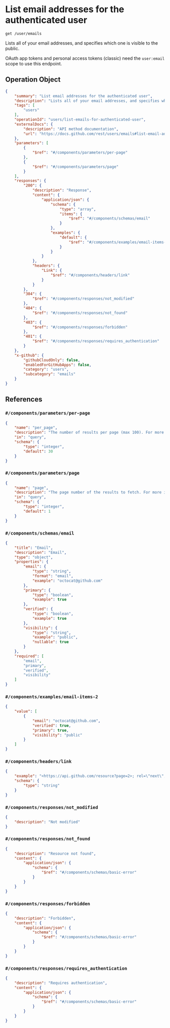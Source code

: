 # List email addresses for the authenticated user

`get /user/emails`

Lists all of your email addresses, and specifies which one is visible
to the public.

OAuth app tokens and personal access tokens (classic) need the `user:email` scope to use this endpoint.

## Operation Object

```json
{
    "summary": "List email addresses for the authenticated user",
    "description": "Lists all of your email addresses, and specifies which one is visible\nto the public.\n\nOAuth app tokens and personal access tokens (classic) need the `user:email` scope to use this endpoint.",
    "tags": [
        "users"
    ],
    "operationId": "users/list-emails-for-authenticated-user",
    "externalDocs": {
        "description": "API method documentation",
        "url": "https://docs.github.com/rest/users/emails#list-email-addresses-for-the-authenticated-user"
    },
    "parameters": [
        {
            "$ref": "#/components/parameters/per-page"
        },
        {
            "$ref": "#/components/parameters/page"
        }
    ],
    "responses": {
        "200": {
            "description": "Response",
            "content": {
                "application/json": {
                    "schema": {
                        "type": "array",
                        "items": {
                            "$ref": "#/components/schemas/email"
                        }
                    },
                    "examples": {
                        "default": {
                            "$ref": "#/components/examples/email-items-2"
                        }
                    }
                }
            },
            "headers": {
                "Link": {
                    "$ref": "#/components/headers/link"
                }
            }
        },
        "304": {
            "$ref": "#/components/responses/not_modified"
        },
        "404": {
            "$ref": "#/components/responses/not_found"
        },
        "403": {
            "$ref": "#/components/responses/forbidden"
        },
        "401": {
            "$ref": "#/components/responses/requires_authentication"
        }
    },
    "x-github": {
        "githubCloudOnly": false,
        "enabledForGitHubApps": false,
        "category": "users",
        "subcategory": "emails"
    }
}
```

## References

### `#/components/parameters/per-page`

```json
{
    "name": "per_page",
    "description": "The number of results per page (max 100). For more information, see \"[Using pagination in the REST API](https://docs.github.com/rest/using-the-rest-api/using-pagination-in-the-rest-api).\"",
    "in": "query",
    "schema": {
        "type": "integer",
        "default": 30
    }
}
```

### `#/components/parameters/page`

```json
{
    "name": "page",
    "description": "The page number of the results to fetch. For more information, see \"[Using pagination in the REST API](https://docs.github.com/rest/using-the-rest-api/using-pagination-in-the-rest-api).\"",
    "in": "query",
    "schema": {
        "type": "integer",
        "default": 1
    }
}
```

### `#/components/schemas/email`

```json
{
    "title": "Email",
    "description": "Email",
    "type": "object",
    "properties": {
        "email": {
            "type": "string",
            "format": "email",
            "example": "octocat@github.com"
        },
        "primary": {
            "type": "boolean",
            "example": true
        },
        "verified": {
            "type": "boolean",
            "example": true
        },
        "visibility": {
            "type": "string",
            "example": "public",
            "nullable": true
        }
    },
    "required": [
        "email",
        "primary",
        "verified",
        "visibility"
    ]
}
```

### `#/components/examples/email-items-2`

```json
{
    "value": [
        {
            "email": "octocat@github.com",
            "verified": true,
            "primary": true,
            "visibility": "public"
        }
    ]
}
```

### `#/components/headers/link`

```json
{
    "example": "<https://api.github.com/resource?page=2>; rel=\"next\", <https://api.github.com/resource?page=5>; rel=\"last\"",
    "schema": {
        "type": "string"
    }
}
```

### `#/components/responses/not_modified`

```json
{
    "description": "Not modified"
}
```

### `#/components/responses/not_found`

```json
{
    "description": "Resource not found",
    "content": {
        "application/json": {
            "schema": {
                "$ref": "#/components/schemas/basic-error"
            }
        }
    }
}
```

### `#/components/responses/forbidden`

```json
{
    "description": "Forbidden",
    "content": {
        "application/json": {
            "schema": {
                "$ref": "#/components/schemas/basic-error"
            }
        }
    }
}
```

### `#/components/responses/requires_authentication`

```json
{
    "description": "Requires authentication",
    "content": {
        "application/json": {
            "schema": {
                "$ref": "#/components/schemas/basic-error"
            }
        }
    }
}
```